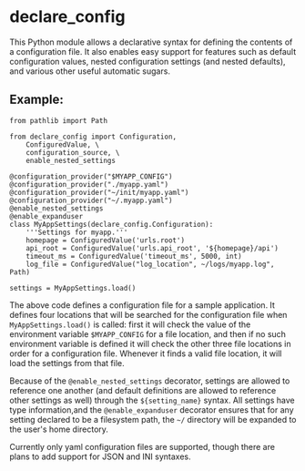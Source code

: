 # declare_config

This Python module allows a declarative syntax for defining the contents of a
configuration file. It also enables easy support for features such as default
configuration values, nested configuration settings (and nested defaults), and
various other useful automatic sugars.

## Example:

```
from pathlib import Path

from declare_config import Configuration,
    ConfiguredValue, \
    configuration_source, \
    enable_nested_settings

@configuration_provider("$MYAPP_CONFIG")
@configuration_provider("./myapp.yaml")
@configuration_provider("~/init/myapp.yaml")
@configuration_provider("~/.myapp.yaml")
@enable_nested_settings
@enable_expanduser
class MyAppSettings(declare_config.Configuration):
    '''Settings for myapp.'''
    homepage = ConfiguredValue('urls.root')
    api_root = ConfiguredValue('urls.api_root', '${homepage}/api')
    timeout_ms = ConfiguredValue('timeout_ms', 5000, int)
    log_file = ConfiguredValue("log_location", ~/logs/myapp.log", Path)

settings = MyAppSettings.load()

```

The above code defines a configuration file for a sample application. It
defines four locations that will be searched for the configuration file when
`MyAppSettings.load()` is called: first it will check the value of
the environment variable `$MYAPP_CONFIG` for a file location, and then if no
such environment variable is defined it will check the other three file
locations in order for a configuration file. Whenever it finds a valid file
location, it will load the settings from that file.

Because of the `@enable_nested_settings` decorator, settings are allowed to
reference one another (and default definitions are allowed to reference other
settings as well) through the `${setting_name}` syntax. All settings have type
information,and the `@enable_expanduser` decorator ensures that for any
setting declared to be a filesystem path, the `~/` directory will be expanded
to the user's home directory.

Currently only yaml configuration files are supported, though there are plans
to add support for JSON and INI syntaxes.

